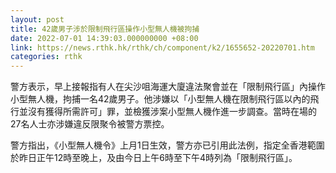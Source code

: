 ```yaml
---
layout: post
title: 42歲男子涉於限制飛行區操作小型無人機被拘捕
date: 2022-07-01 14:39:03.000000000 +08:00
link: https://news.rthk.hk/rthk/ch/component/k2/1655652-20220701.htm
categories: rthk
---
```


警方表示，早上接報指有人在尖沙咀海運大廈違法聚會並在「限制飛行區」內操作小型無人機，拘捕一名42歲男子。他涉嫌以「小型無人機在限制飛行區以內的飛行並沒有獲得所需許可」罪，並檢獲涉案小型無人機作進一步調查。當時在場的27名人士亦涉嫌違反限聚令被警方票控。

警方指出，《小型無人機令》上月1日生效，警方亦已引用此法例，指定全香港範圍於昨日正午12時至晚上，及由今日上午6時至下午4時列為「限制飛行區」。
